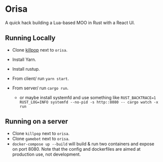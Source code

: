 # Orisa

A quick hack building a Lua-based MOO in Rust with a React UI.

## Running Locally

* Clone [killpop](https://github.com/jder/killpop) next to `orisa`. 

* Install Yarn.
* Install rustup.

* From client/ run `yarn start`.
* From server/ run `cargo run`.
  * or maybe install systemfd and use something like `RUST_BACKTRACE=1 RUST_LOG=INFO systemfd --no-pid -s http::8080 -- cargo watch -x run`

## Running on a server

* Clone `killpop` next to `orisa`. 
* Clone `gamebot` next to `orisa`. 
* `docker-compose up --build` will build & run two containers and expose on port 8080.
   Note that the config and dockerfiles are aimed at production use, not development.